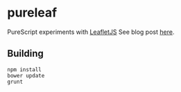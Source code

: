 # pureleaf

PureScript experiments with [LeafletJS](http://leafletjs.com/examples/quick-start.html)
See blog post [here](http://odoe.net/blog/purescript-with-leaflet-experiments).

## Building

```
npm install
bower update
grunt
```

